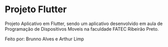 # Projeto Flutter

Projeto Aplicativo em Flutter, sendo um aplicativo desenvolvido em aula de Programação de Dispositivos Moveis na faculdade FATEC Ribeirão Preto.

Feito por: Brunno Alves e Arthur Limp
